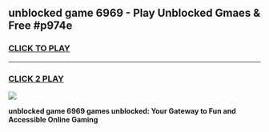 
## unblocked game 6969 - Play Unblocked Gmaes & Free #p974e
<h3>
<a href="https://news.freeplayer.one?title=unblocked_game_6969&ref=03M">CLICK TO PLAY</a></h3>
<hr>

<h3>
<a href="https://news.freeplayer.one?title=unblocked_game_6969&ref=03M">CLICK 2 PLAY</a>
  
</h3>

<a href="https://news.freeplayer.one?title=unblocked_game_6969&ref=03M"><img src="https://clearcache.store/games.png"></a>


**unblocked game 6969 games unblocked: Your Gateway to Fun and Accessible Online Gaming**
